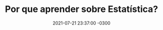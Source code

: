 ---
layout: post
title:  "Por que aprender sobre Estatística?"
date:   2021-07-21 23:37:00 -0300
categories: estatBasica
---